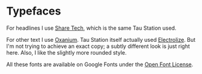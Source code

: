 Typefaces
=========

For headlines I use [Share Tech](https://fonts.google.com/specimen/Share+Tech),
which is the same Tau Station used.

For other text I use [Oxanium](https://fonts.google.com/specimen/Oxanium).
Tau Station itself actually used
[Electrolize](https://fonts.google.com/specimen/Electrolize).
But I'm not trying to achieve an exact copy; a subtly different look
is just right here. Also, I like the slightly more rounded style.

All these fonts are available on Google Fonts under the
[Open Font License](http://scripts.sil.org/OFL).
